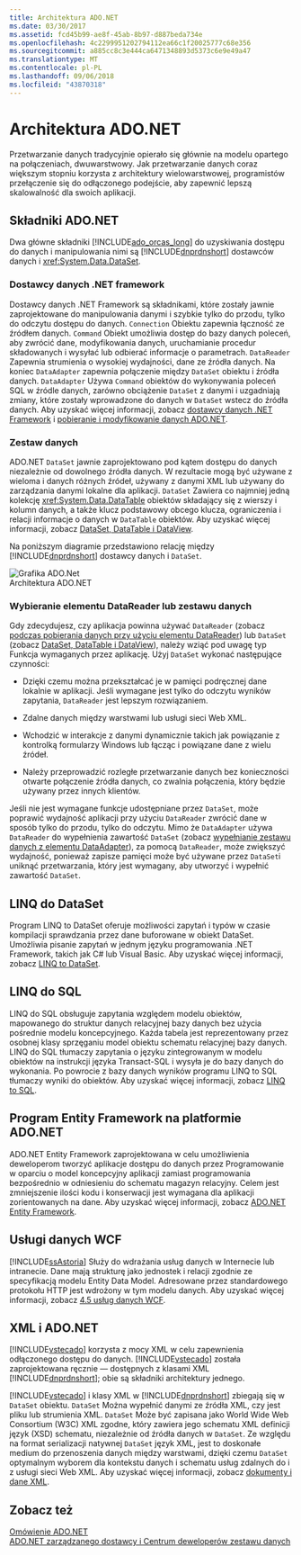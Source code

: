 ```yaml
---
title: Architektura ADO.NET
ms.date: 03/30/2017
ms.assetid: fcd45b99-ae8f-45ab-8b97-d887beda734e
ms.openlocfilehash: 4c2299951202794112ea66c1f20025777c68e356
ms.sourcegitcommit: a885cc8c3e444ca6471348893d5373c6e9e49a47
ms.translationtype: MT
ms.contentlocale: pl-PL
ms.lasthandoff: 09/06/2018
ms.locfileid: "43870318"
---
```

# <a name="adonet-architecture"></a>Architektura ADO.NET
Przetwarzanie danych tradycyjnie opierało się głównie na modelu opartego na połączeniach, dwuwarstwowy. Jak przetwarzanie danych coraz większym stopniu korzysta z architektury wielowarstwowej, programistów przełączenie się do odłączonego podejście, aby zapewnić lepszą skalowalność dla swoich aplikacji.  
  
## <a name="adonet-components"></a>Składniki ADO.NET  
 Dwa główne składniki [!INCLUDE[ado_orcas_long](../../../../includes/ado-orcas-long-md.md)] do uzyskiwania dostępu do danych i manipulowania nimi są [!INCLUDE[dnprdnshort](../../../../includes/dnprdnshort-md.md)] dostawców danych i <xref:System.Data.DataSet>.  
  
### <a name="net-framework-data-providers"></a>Dostawcy danych .NET framework  
 Dostawcy danych .NET Framework są składnikami, które zostały jawnie zaprojektowane do manipulowania danymi i szybkie tylko do przodu, tylko do odczytu dostępu do danych. `Connection` Obiektu zapewnia łączność ze źródłem danych. `Command` Obiekt umożliwia dostęp do bazy danych poleceń, aby zwrócić dane, modyfikowania danych, uruchamianie procedur składowanych i wysyłać lub odbierać informacje o parametrach. `DataReader` Zapewnia strumienia o wysokiej wydajności, dane ze źródła danych. Na koniec `DataAdapter` zapewnia połączenie między `DataSet` obiektu i źródła danych. `DataAdapter` Używa `Command` obiektów do wykonywania poleceń SQL w źródle danych, zarówno obciążenie `DataSet` z danymi i uzgadniają zmiany, które zostały wprowadzone do danych w `DataSet` wstecz do źródła danych. Aby uzyskać więcej informacji, zobacz [dostawcy danych .NET Framework](../../../../docs/framework/data/adonet/data-providers.md) i [pobieranie i modyfikowanie danych ADO.NET](../../../../docs/framework/data/adonet/retrieving-and-modifying-data.md).  
  
### <a name="the-dataset"></a>Zestaw danych  
 ADO.NET `DataSet` jawnie zaprojektowano pod kątem dostępu do danych niezależnie od dowolnego źródła danych. W rezultacie mogą być używane z wieloma i danych różnych źródeł, używany z danymi XML lub używany do zarządzania danymi lokalne dla aplikacji. `DataSet` Zawiera co najmniej jedną kolekcję <xref:System.Data.DataTable> obiektów składający się z wierszy i kolumn danych, a także klucz podstawowy obcego klucza, ograniczenia i relacji informacje o danych w `DataTable` obiektów. Aby uzyskać więcej informacji, zobacz [DataSet, DataTable i DataView](../../../../docs/framework/data/adonet/dataset-datatable-dataview/index.md).  
  
 Na poniższym diagramie przedstawiono relację między [!INCLUDE[dnprdnshort](../../../../includes/dnprdnshort-md.md)] dostawcy danych i `DataSet`.  
  
 ![Grafika ADO.Net](../../../../docs/framework/data/adonet/media/ado-1-bpuedev11.png "ado_1_bpuedev11")  
Architektura ADO.NET  
  
### <a name="choosing-a-datareader-or-a-dataset"></a>Wybieranie elementu DataReader lub zestawu danych  
 Gdy zdecydujesz, czy aplikacja powinna używać `DataReader` (zobacz [podczas pobierania danych przy użyciu elementu DataReader](../../../../docs/framework/data/adonet/retrieving-data-using-a-datareader.md)) lub `DataSet` (zobacz [DataSet, DataTable i DataView](../../../../docs/framework/data/adonet/dataset-datatable-dataview/index.md)), należy wziąć pod uwagę typ Funkcja wymaganych przez aplikację. Użyj `DataSet` wykonać następujące czynności:  
  
-   Dzięki czemu można przekształcać je w pamięci podręcznej dane lokalnie w aplikacji. Jeśli wymagane jest tylko do odczytu wyników zapytania, `DataReader` jest lepszym rozwiązaniem.  
  
-   Zdalne danych między warstwami lub usługi sieci Web XML.  
  
-   Wchodzić w interakcje z danymi dynamicznie takich jak powiązanie z kontrolką formularzy Windows lub łącząc i powiązane dane z wielu źródeł.  
  
-   Należy przeprowadzić rozległe przetwarzanie danych bez konieczności otwarte połączenie źródła danych, co zwalnia połączenia, który będzie używany przez innych klientów.  
  
 Jeśli nie jest wymagane funkcje udostępniane przez `DataSet`, może poprawić wydajność aplikacji przy użyciu `DataReader` zwrócić dane w sposób tylko do przodu, tylko do odczytu. Mimo że `DataAdapter` używa `DataReader` do wypełnienia zawartość `DataSet` (zobacz [wypełnianie zestawu danych z elementu DataAdapter](../../../../docs/framework/data/adonet/populating-a-dataset-from-a-dataadapter.md)), za pomocą `DataReader`, może zwiększyć wydajność, ponieważ zapisze pamięci może być używane przez `DataSet`i uniknąć przetwarzania, który jest wymagany, aby utworzyć i wypełnić zawartość `DataSet`.  
  
## <a name="linq-to-dataset"></a>LINQ do DataSet  
 Program LINQ to DataSet oferuje możliwości zapytań i typów w czasie kompilacji sprawdzania przez dane buforowane w obiekt DataSet. Umożliwia pisanie zapytań w jednym języku programowania .NET Framework, takich jak C# lub Visual Basic. Aby uzyskać więcej informacji, zobacz [LINQ to DataSet](../../../../docs/framework/data/adonet/linq-to-dataset.md).  
  
## <a name="linq-to-sql"></a>LINQ do SQL  
 LINQ do SQL obsługuje zapytania względem modelu obiektów, mapowanego do struktur danych relacyjnej bazy danych bez użycia pośrednie modelu koncepcyjnego. Każda tabela jest reprezentowany przez osobnej klasy sprzęganiu model obiektu schematu relacyjnej bazy danych. LINQ do SQL tłumaczy zapytania o języku zintegrowanym w modelu obiektów na instrukcji języka Transact-SQL i wysyła je do bazy danych do wykonania. Po powrocie z bazy danych wyników programu LINQ to SQL tłumaczy wyniki do obiektów. Aby uzyskać więcej informacji, zobacz [LINQ to SQL](../../../../docs/framework/data/adonet/sql/linq/index.md).  
  
## <a name="adonet-entity-framework"></a>Program Entity Framework na platformie ADO.NET  
 ADO.NET Entity Framework zaprojektowana w celu umożliwienia deweloperom tworzyć aplikacje dostępu do danych przez Programowanie w oparciu o model koncepcyjny aplikacji zamiast programowania bezpośrednio w odniesieniu do schematu magazyn relacyjny. Celem jest zmniejszenie ilości kodu i konserwacji jest wymagana dla aplikacji zorientowanych na dane. Aby uzyskać więcej informacji, zobacz [ADO.NET Entity Framework](../../../../docs/framework/data/adonet/ef/index.md).  
  
## <a name="wcf-data-services"></a>Usługi danych WCF  
 [!INCLUDE[ssAstoria](../../../../includes/ssastoria-md.md)] Służy do wdrażania usług danych w Internecie lub intranecie. Dane mają strukturę jako jednostek i relacji zgodnie ze specyfikacją modelu Entity Data Model. Adresowane przez standardowego protokołu HTTP jest wdrożony w tym modelu danych. Aby uzyskać więcej informacji, zobacz [4.5 usług danych WCF](../../../../docs/framework/data/wcf/index.md).  
  
## <a name="xml-and-adonet"></a>XML i ADO.NET  
 [!INCLUDE[vstecado](../../../../includes/vstecado-md.md)] korzysta z mocy XML w celu zapewnienia odłączonego dostępu do danych. [!INCLUDE[vstecado](../../../../includes/vstecado-md.md)] została zaprojektowana ręcznie — dostępnych z klasami XML [!INCLUDE[dnprdnshort](../../../../includes/dnprdnshort-md.md)]; obie są składniki architektury jednego.  
  
 [!INCLUDE[vstecado](../../../../includes/vstecado-md.md)] i klasy XML w [!INCLUDE[dnprdnshort](../../../../includes/dnprdnshort-md.md)] zbiegają się w `DataSet` obiektu. `DataSet` Można wypełnić danymi ze źródła XML, czy jest pliku lub strumienia XML. `DataSet` Może być zapisana jako World Wide Web Consortium (W3C) XML zgodne, który zawiera jego schematu XML definicji język (XSD) schematu, niezależnie od źródła danych w `DataSet`. Ze względu na format serializacji natywnej `DataSet` język XML, jest to doskonałe medium do przenoszenia danych między warstwami, dzięki czemu `DataSet` optymalnym wyborem dla kontekstu danych i schematu usług zdalnych do i z usługi sieci Web XML. Aby uzyskać więcej informacji, zobacz [dokumenty i dane XML](../../../../docs/standard/data/xml/index.md).  
  
## <a name="see-also"></a>Zobacz też  
 [Omówienie ADO.NET](../../../../docs/framework/data/adonet/ado-net-overview.md)  
 [ADO.NET zarządzanego dostawcy i Centrum deweloperów zestawu danych](https://go.microsoft.com/fwlink/?LinkId=217917)
